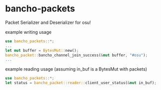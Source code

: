 # bancho-packets
Packet Serializer and Deserializer for osu!

example writing usage

```rs
use bancho_packets::*;
...
let mut buffer = BytesMut::new();
bancho_packet::bancho_channel_join_success(&mut buffer, "#osu");
...
```
example reading usage (assuming in_buf is a BytesMut with packets)
```rs
use bancho_packets::*;
let status = bancho_packet::reader::client_user_status(&mut in_buf);
```
